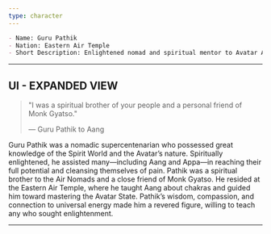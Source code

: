 ```yaml
---
type: character
---
```


```md
- Name: Guru Pathik
- Nation: Eastern Air Temple
- Short Description: Enlightened nomad and spiritual mentor to Avatar Aang. Known for his deep knowledge of chakras, chi, and the Spirit World, Pathik guided Aang on his journey to master the Avatar State and achieve inner balance.
```

---
UI - EXPANDED VIEW
---

> "I was a spiritual brother of your people and a personal friend of Monk Gyatso."
>
> — Guru Pathik to Aang

Guru Pathik was a nomadic supercentenarian who possessed great knowledge of the Spirit World and the Avatar’s nature. Spiritually enlightened, he assisted many—including Aang and Appa—in reaching their full potential and cleansing themselves of pain. Pathik was a spiritual brother to the Air Nomads and a close friend of Monk Gyatso. He resided at the Eastern Air Temple, where he taught Aang about chakras and guided him toward mastering the Avatar State. Pathik’s wisdom, compassion, and connection to universal energy made him a revered figure, willing to teach any who sought enlightenment.

---
```